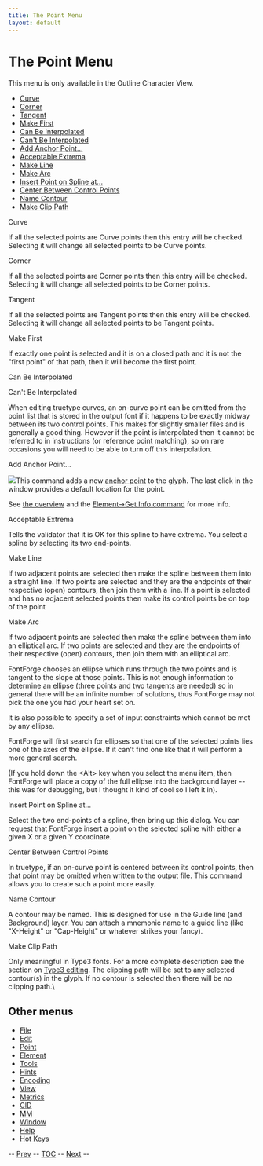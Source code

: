 ```yaml
---
title: The Point Menu
layout: default
---
```



The Point Menu
==============

This menu is only available in the Outline Character View.

-   [Curve](#Curve)
-   [Corner](#Corner)
-   [Tangent](#Tangent)
-   [Make First](#Make-First)
-   [Can Be Interpolated](#Interpolated)
-   [Can't Be Interpolated](#NotInterpolated)
-   [Add Anchor Point...](#AddAnchor)
-   [Acceptable Extrema](#Acceptable)
-   [Make Line](#MkLine)
-   [Make Arc](#MakeArc)
-   [Insert Point on Spline at...](#Insert)
-   [Center Between Control Points](#CenterCP)
-   [Name Contour](#NameContour)
-   [Make Clip Path](#ClipPath)

Curve

If all the selected points are Curve points then this entry will be
checked. Selecting it will change all selected points to be Curve
points.

Corner

If all the selected points are Corner points then this entry will be
checked. Selecting it will change all selected points to be Corner
points.

Tangent

If all the selected points are Tangent points then this entry will be
checked. Selecting it will change all selected points to be Tangent
points.

Make First

If exactly one point is selected and it is on a closed path and it is
not the "first point" of that path, then it will become the first point.

Can Be Interpolated

Can't Be Interpolated

When editing truetype curves, an on-curve point can be omitted from the
point list that is stored in the output font if it happens to be exactly
midway between its two control points. This makes for slightly smaller
files and is generally a good thing. However if the point is
interpolated then it cannot be referred to in instructions (or reference
point matching), so on rare occasions you will need to be able to turn
off this interpolation.

Add Anchor Point...

![](img/agetinfo.png)This command adds a new [anchor
point](overview.html#Anchors) to the glyph. The last click in the window
provides a default location for the point.

See [the overview](overview.html#Anchors) and the [Element-\>Get Info
command](getinfo.html#Anchors) for more info.

Acceptable Extrema

Tells the validator that it is OK for this spline to have extrema. You
select a spline by selecting its two end-points.

Make Line

If two adjacent points are selected then make the spline between them
into a straight line. If two points are selected and they are the
endpoints of their respective (open) contours, then join them with a
line. If a point is selected and has no adjacent selected points then
make its control points be on top of the point

Make Arc

If two adjacent points are selected then make the spline between them
into an elliptical arc. If two points are selected and they are the
endpoints of their respective (open) contours, then join them with an
elliptical arc.

FontForge chooses an ellipse which runs through the two points and is
tangent to the slope at those points. This is not enough information to
determine an ellipse (three points and two tangents are needed) so in
general there will be an infinite number of solutions, thus FontForge
may not pick the one you had your heart set on.

It is also possible to specify a set of input constraints which cannot
be met by any ellipse.

FontForge will first search for ellipses so that one of the selected
points lies one of the axes of the ellipse. If it can't find one like
that it will perform a more general search.

(If you hold down the \<Alt\> key when you select the menu item, then
FontForge will place a copy of the full ellipse into the background
layer -- this was for debugging, but I thought it kind of cool so I left
it in).

Insert Point on Spline at...

Select the two end-points of a spline, then bring up this dialog. You
can request that FontForge insert a point on the selected spline with
either a given X or a given Y coordinate.

Center Between Control Points

In truetype, if an on-curve point is centered between its control
points, then that point may be omitted when written to the output file.
This command allows you to create such a point more easily.

Name Contour

A contour may be named. This is designed for use in the Guide line (and
Background) layer. You can attach a mnemonic name to a guide line (like
"X-Height" or "Cap-Height" or whatever strikes your fancy).

Make Clip Path

Only meaningful in Type3 fonts. For a more complete description see the
section on [Type3 editing](multilayer.html#ClipPath). The clipping path
will be set to any selected contour(s) in the glyph. If no contour is
selected then there will be no clipping path.\

Other menus
-----------

-   [File](filemenu.html)
-   [Edit](editmenu.html)
-   [Point](pointmenu.html)
-   [Element](elementmenu.html)
-   [Tools](toolsmenu.html)
-   [Hints](hintsmenu.html)
-   [Encoding](encodingmenu.html)
-   [View](viewmenu.html)
-   [Metrics](metricsmenu.html)
-   [CID](cidmenu.html)
-   [MM](mmmenu.html)
-   [Window](windowmenu.html)
-   [Help](helpmenu.html)
-   [Hot Keys](HotKeys.html)

-- [Prev](editmenu.html) -- [TOC](overview.html) --
[Next](elementmenu.html) --


